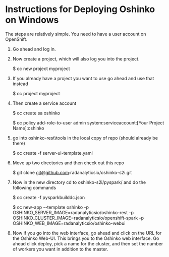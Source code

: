 Instructions for Deploying Oshinko on Windows
=====================
The steps are relatively simple. You need to have a user account on OpenShift.  

1. Go ahead and log in.
2. Now create a project, which will also log you into the project.

    $ oc new project myproject

3. If you already have a project you want to use go ahead and use that instead

    $ oc project myproject

4. Then create a service account

   $ oc create sa oshinko

   $ oc policy add-role-to-user admin system:serviceaccount:[Your Project Name]:oshinko

5. go into oshinko-rest\tools in the local copy of repo (should already be there)

    $ oc create -f server-ui-template.yaml

6. Move up two directories and then check out this repo

   $ git clone git@github.com:radanalyticsio/oshinko-s2i.git

7. Now in the new directory cd to oshinko-s2i/pyspark/ and do the following commands

    $ oc create -f pysparkbuilddc.json

    $ oc new-app --template oshinko -p OSHINKO_SERVER_IMAGE=radanalyticsio/oshinko-rest -p OSHINKO_CLUSTER_IMAGE=radanalyticsio/openshift-spark -p OSHINKO_WEB_IMAGE=radanalyticsio/oshinko-webui

8. Now if you go into the web interface, go ahead and click on the URL for the Oshinko Web-UI. This brings you to the Oshinko web interface. Go ahead click deploy, pick a name for the cluster, and then set the number of workers you want in addition to the master.
